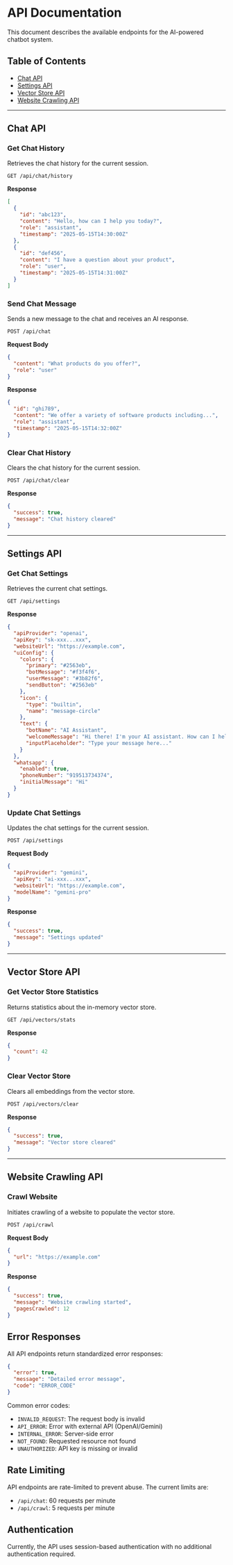 # API Documentation

This document describes the available endpoints for the AI-powered chatbot system.

## Table of Contents
- [Chat API](#chat-api)
- [Settings API](#settings-api)
- [Vector Store API](#vector-store-api)
- [Website Crawling API](#website-crawling-api)

---

## Chat API

### Get Chat History
Retrieves the chat history for the current session.

```
GET /api/chat/history
```

**Response**
```json
[
  {
    "id": "abc123",
    "content": "Hello, how can I help you today?",
    "role": "assistant",
    "timestamp": "2025-05-15T14:30:00Z"
  },
  {
    "id": "def456",
    "content": "I have a question about your product",
    "role": "user",
    "timestamp": "2025-05-15T14:31:00Z"
  }
]
```

### Send Chat Message
Sends a new message to the chat and receives an AI response.

```
POST /api/chat
```

**Request Body**
```json
{
  "content": "What products do you offer?",
  "role": "user"
}
```

**Response**
```json
{
  "id": "ghi789",
  "content": "We offer a variety of software products including...",
  "role": "assistant",
  "timestamp": "2025-05-15T14:32:00Z"
}
```

### Clear Chat History
Clears the chat history for the current session.

```
POST /api/chat/clear
```

**Response**
```json
{
  "success": true,
  "message": "Chat history cleared"
}
```

---

## Settings API

### Get Chat Settings
Retrieves the current chat settings.

```
GET /api/settings
```

**Response**
```json
{
  "apiProvider": "openai",
  "apiKey": "sk-xxx...xxx",
  "websiteUrl": "https://example.com",
  "uiConfig": {
    "colors": {
      "primary": "#2563eb",
      "botMessage": "#f3f4f6",
      "userMessage": "#3b82f6",
      "sendButton": "#2563eb"
    },
    "icon": {
      "type": "builtin",
      "name": "message-circle"
    },
    "text": {
      "botName": "AI Assistant",
      "welcomeMessage": "Hi there! I'm your AI assistant. How can I help you today?",
      "inputPlaceholder": "Type your message here..."
    }
  },
  "whatsapp": {
    "enabled": true,
    "phoneNumber": "919513734374",
    "initialMessage": "Hi"
  }
}
```

### Update Chat Settings
Updates the chat settings for the current session.

```
POST /api/settings
```

**Request Body**
```json
{
  "apiProvider": "gemini",
  "apiKey": "ai-xxx...xxx",
  "websiteUrl": "https://example.com",
  "modelName": "gemini-pro"
}
```

**Response**
```json
{
  "success": true,
  "message": "Settings updated"
}
```

---

## Vector Store API

### Get Vector Store Statistics
Returns statistics about the in-memory vector store.

```
GET /api/vectors/stats
```

**Response**
```json
{
  "count": 42
}
```

### Clear Vector Store
Clears all embeddings from the vector store.

```
POST /api/vectors/clear
```

**Response**
```json
{
  "success": true,
  "message": "Vector store cleared"
}
```

---

## Website Crawling API

### Crawl Website
Initiates crawling of a website to populate the vector store.

```
POST /api/crawl
```

**Request Body**
```json
{
  "url": "https://example.com"
}
```

**Response**
```json
{
  "success": true,
  "message": "Website crawling started",
  "pagesCrawled": 12
}
```

## Error Responses

All API endpoints return standardized error responses:

```json
{
  "error": true,
  "message": "Detailed error message",
  "code": "ERROR_CODE"
}
```

Common error codes:
- `INVALID_REQUEST`: The request body is invalid
- `API_ERROR`: Error with external API (OpenAI/Gemini)
- `INTERNAL_ERROR`: Server-side error
- `NOT_FOUND`: Requested resource not found
- `UNAUTHORIZED`: API key is missing or invalid

## Rate Limiting

API endpoints are rate-limited to prevent abuse. The current limits are:
- `/api/chat`: 60 requests per minute
- `/api/crawl`: 5 requests per minute

## Authentication

Currently, the API uses session-based authentication with no additional authentication required.
